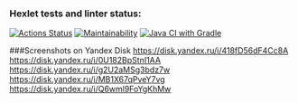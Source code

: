 ### Hexlet tests and linter status:
[![Actions Status](https://github.com/ViktorBlyakherov/java-project-lvl1/workflows/hexlet-check/badge.svg)](https://github.com/ViktorBlyakherov/java-project-lvl1/actions)
[![Maintainability](https://api.codeclimate.com/v1/badges/a99a88d28ad37a79dbf6/maintainability)](https://codeclimate.com/github/codeclimate/codeclimate/maintainability)
[![Java CI with Gradle](https://github.com/ViktorBlyakherov/java-project-lvl1/actions/workflows/gradle.yml/badge.svg)](https://github.com/ViktorBlyakherov/java-project-lvl1/actions/workflows/gradle.yml)

###Screenshots on Yandex Disk
https://disk.yandex.ru/i/418fD56dF4Cc8A
https://disk.yandex.ru/i/0U182BpStnI1AA
https://disk.yandex.ru/i/g2U2aMSg3bdz7w
https://disk.yandex.ru/i/MB1X67qPveY7vg
https://disk.yandex.ru/i/Q6wml9FoYgKhMw
